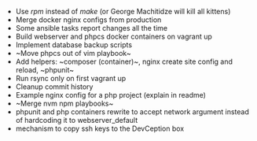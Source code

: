 * Use *rpm* instead of *make* (or George Machitidze will kill all kittens)
* Merge docker nginx configs from production
* Some ansible tasks report changes all the time
* Build webserver and phpcs docker containers on vagrant up
* Implement database backup scripts
* ~Move phpcs out of vim playbook~
* Add helpers: ~composer (container)~, nginx create site config and reload, ~phpunit~
* Run rsync only on first vagrant up
* Cleanup commit history
* Example nginx config for a php project (explain in readme)
* ~Merge nvm npm playbooks~
* phpunit and php containers rewrite to accept network argument instead of hardcoding it to webserver_default
* mechanism to copy ssh keys to the DevCeption box
